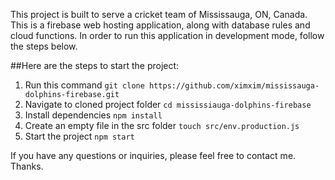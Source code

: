 This project is built to serve a cricket team of Mississauga, ON, Canada. This is a firebase web hosting application, along with database rules and cloud functions. In order to run this application in development mode, follow the steps below. 

##Here are the steps to start the project:

1. Run this command `git clone https://github.com/ximxim/mississauga-dolphins-firebase.git`
2. Navigate to cloned project folder `cd mississiauga-dolphins-firebase`
3. Install dependencies `npm install`
4. Create an empty file in the src folder `touch src/env.production.js`
5. Start the project `npm start`

If you have any questions or inquiries, please feel free to contact me. Thanks.
